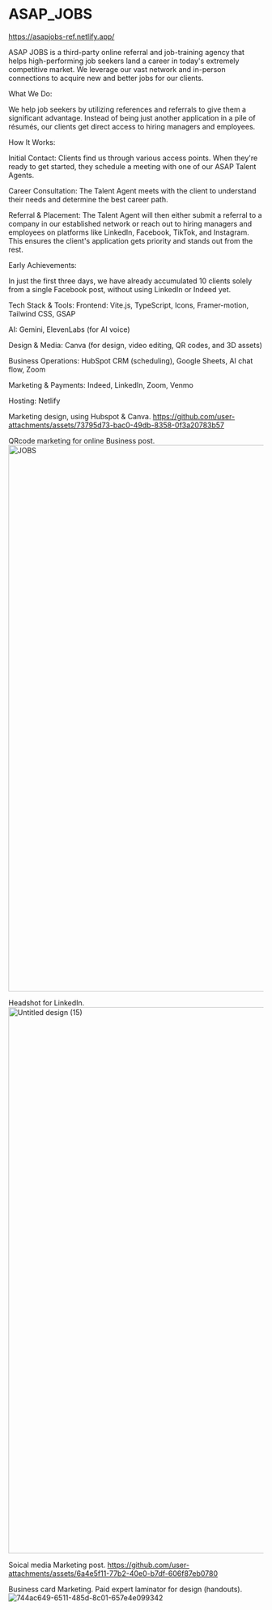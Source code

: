 # ASAP_JOBS

https://asapjobs-ref.netlify.app/


ASAP JOBS is a third-party online referral and job-training agency that helps high-performing job seekers land a career in today's extremely competitive market. We leverage our vast network and in-person connections to acquire new and better jobs for our clients.

What We Do:

We help job seekers by utilizing references and referrals to give them a significant advantage. Instead of being just another application in a pile of résumés, our clients get direct access to hiring managers and employees.

How It Works:

Initial Contact: Clients find us through various access points. When they're ready to get started, they schedule a meeting with one of our ASAP Talent Agents.

Career Consultation: The Talent Agent meets with the client to understand their needs and determine the best career path.

Referral & Placement: The Talent Agent will then either submit a referral to a company in our established network or reach out to hiring managers and employees on platforms like LinkedIn, Facebook, TikTok, and Instagram. This ensures the client's application gets priority and stands out from the rest.

Early Achievements:

In just the first three days, we have already accumulated 10 clients solely from a single Facebook post, without using LinkedIn or Indeed yet.

Tech Stack & Tools:
Frontend: Vite.js, TypeScript, Icons, Framer-motion, Tailwind CSS, GSAP

AI: Gemini, ElevenLabs (for AI voice)

Design & Media: Canva (for design, video editing, QR codes, and 3D assets)

Business Operations: HubSpot CRM (scheduling), Google Sheets, AI chat flow, Zoom

Marketing & Payments: Indeed, LinkedIn, Zoom, Venmo

Hosting: Netlify

Marketing design, using Hubspot & Canva. 
https://github.com/user-attachments/assets/73795d73-bac0-49db-8358-0f3a20783b57

QRcode marketing for online Business post.
<img width="1080" height="1080" alt="JOBS" src="https://github.com/user-attachments/assets/47cff320-40b5-43c9-ae30-ff5e09e57cae" />

Headshot for LinkedIn.
<img width="1080" height="1080" alt="Untitled design (15)" src="https://github.com/user-attachments/assets/0757d465-0e68-479c-8c38-decb8be7dbaa" />

Soical media Marketing post. 
https://github.com/user-attachments/assets/6a4e5f11-77b2-40e0-b7df-606f87eb0780

Business card Marketing.
Paid expert laminator for design (handouts). 
![744ac649-6511-485d-8c01-657e4e099342](https://github.com/user-attachments/assets/d1a227ec-52fb-436e-a210-49315c17db4f)
